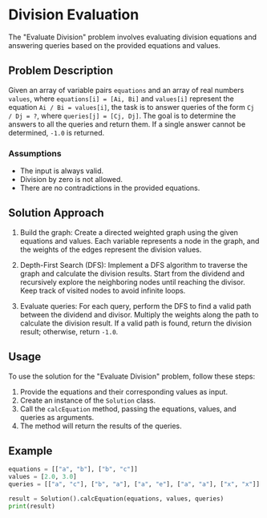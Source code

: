 # Division Evaluation

The "Evaluate Division" problem involves evaluating division equations and answering queries based on the provided equations and values.

## Problem Description

Given an array of variable pairs `equations` and an array of real numbers `values`, where `equations[i] = [Ai, Bi]` and `values[i]` represent the equation `Ai / Bi = values[i]`, the task is to answer queries of the form `Cj / Dj = ?`, where `queries[j] = [Cj, Dj]`. The goal is to determine the answers to all the queries and return them. If a single answer cannot be determined, `-1.0` is returned.

### Assumptions

- The input is always valid.
- Division by zero is not allowed.
- There are no contradictions in the provided equations.

## Solution Approach

1. Build the graph: Create a directed weighted graph using the given equations and values. Each variable represents a node in the graph, and the weights of the edges represent the division values.

2. Depth-First Search (DFS): Implement a DFS algorithm to traverse the graph and calculate the division results. Start from the dividend and recursively explore the neighboring nodes until reaching the divisor. Keep track of visited nodes to avoid infinite loops.

3. Evaluate queries: For each query, perform the DFS to find a valid path between the dividend and divisor. Multiply the weights along the path to calculate the division result. If a valid path is found, return the division result; otherwise, return `-1.0`.

## Usage

To use the solution for the "Evaluate Division" problem, follow these steps:

1. Provide the equations and their corresponding values as input.
2. Create an instance of the `Solution` class.
3. Call the `calcEquation` method, passing the equations, values, and queries as arguments.
4. The method will return the results of the queries.

## Example

```python
equations = [["a", "b"], ["b", "c"]]
values = [2.0, 3.0]
queries = [["a", "c"], ["b", "a"], ["a", "e"], ["a", "a"], ["x", "x"]]

result = Solution().calcEquation(equations, values, queries)
print(result)
